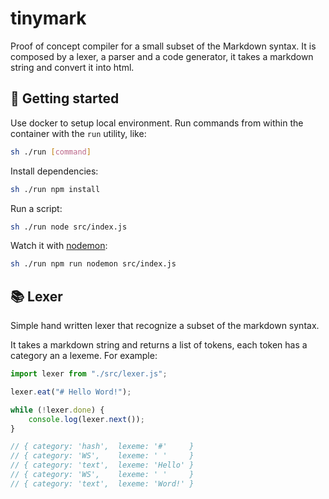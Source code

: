 # tinymark

Proof of concept compiler for a small subset of the Markdown syntax. It is composed by a lexer, a parser and a code generator, it takes a markdown string and convert it into html. 

## 🚀 Getting started

Use docker to setup local environment. Run commands from within the container with the `run` utility, like:
```bash
sh ./run [command]
```

Install dependencies:

```bash
sh ./run npm install
```

Run a script:

```bash
sh ./run node src/index.js
```

Watch it with [nodemon](https://www.npmjs.com/package/nodemon):

```bash
sh ./run npm run nodemon src/index.js
```

## 📚 Lexer

Simple hand written lexer that recognize a subset of the markdown syntax.

It takes a markdown string and returns a list of tokens, each token has a category an a lexeme. For example:

``` js
import lexer from "./src/lexer.js";

lexer.eat("# Hello Word!");

while (!lexer.done) {
	console.log(lexer.next());
}

// { category: 'hash',	lexeme: '#'     }
// { category: 'WS',	lexeme: ' '     }
// { category: 'text',	lexeme: 'Hello' }
// { category: 'WS',	lexeme: ' '     }
// { category: 'text',	lexeme: 'Word!' }
```

<!-- ## 📖 Parser

Todo -->

<!-- ## ✍️ Generator

Todo -->